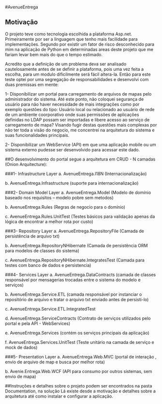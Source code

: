 #AvenueEntrega

## Motivação
O projeto teve como tecnologia escolhida a plataforma Asp.net. 
Primeiramente por ser a linguagem que tenho mais facilidade para implementações.
Segundo por existir um fator de risco desconhecido para mim na aplicação de Python em determinadas areas deste projeto que me fariam levar bem mais do que o tempo estimado.

Acredito que a definição de um problema deva ser analisado cautelosamente antes de se definir a plataforma, pois uma vez feita a escolha, para um modulo dificilmente será fácil altera-la.
Então para este teste optei por uma segregação de responsabilidades e desenvolvi com duas premissas em mente:

1-	Disponibilizar um portal para carregamento de arquivos de mapas pelo administrador do sistema. Até este ponto, não coloquei segurança de usuário para não haver necessidade de mais integrações como por exemplo questões do tipo:
Usuário local ou relacionado ao usuário de rede de um ambiente coorporativo onde suas permissões de aplicações definidas no LDAP possam ser importadas e libere acesso ao serviço de carregamento de mapa?
Visando fugir destas questões mais complexas por não ter toda a visão do negocio, me concentrei na arquitetura do sistema e suas funcionalidades principais.

2-	Disponibilizar um WebService (API) em que uma aplicação mobile ou um sistema externo pudesse ser desenvolvido para acessar este dado.

##O desenvolvimento do portal segue a arquitetura em CRUD - N camadas (Onion Arquitecture):

###1-	Infrastructure Layer
a.	AvenueEntrega.I18N (Internacionalização)

b.	AvenueEntrega.Infrastructure (suporte para internacionalização)

###2-	Domain Model Layer
a.	AvenueEntrega.Model (Modelo de domínio baseado nos requisitos – modelo pobre sem metodos)

b.	AvenueEntrega.Rules (Regras de negocio para o domínio)

c.	AvenueEntrega.Rules.UnitTest (Testes básicos para validação apenas da lógica de encontrar a melhor rota por custo)

###3-	Repository Layer
a.	AvenueEntrega.RepositoryFile (Camada de persistência de arquivo txt)

b.	AvenueEntrega.RepositoryNHibernate (Camada de persistência ORM para modelos de classes do sistema)

c.	AvenueEntrega.RepositoryNHibernate.IntegratesTest (Camada para testes com banco de dados e persistencia)

###4-	Services Layer
a.	AvenueEntrega.DataContracts (camada de classes responsável por mensagerias trocadas entre o sistema do modelo e serviços)

b.	AvenueEntrega.Service.ETL (camada responsável por instanciar o repositório de arquivo e tratar o arquivo txt enviado antes de persisti-lo)

c.	AvenueEntrega.Service.ETL.IntegratedTest

d.	AvenueEntrega.ServiceContracts (Contrato de serviços utilizados pelo portal e pela API - WebServices)

e.	AvenueEntrega.Services (contém os serviços principais da aplicação)

f.	AvenueEntrega.Services.UnitTest (Teste unitário na camada de serviço e mock de dados)

###5-	Presentation Layer
a.	AvenueEntrega.Web.MVC (portal de interação , envio de arquivo de map e busca por melhor rota)

b.	Avenie.Entrega.Web.WCF (API para consumo por outros sistemas, sem envio de mapa)


##Instruções e detalhes sobre o projeto podem ser encontrados na pasta Documentation, na solução
Lá existe desde a motivação e detalhes sobre a arquitetura até como instalar e configurar a aplicação.



